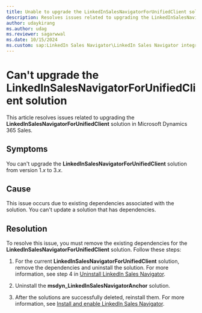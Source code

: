 ```yaml
---
title: Unable to upgrade the LinkedInSalesNavigatorForUnifiedClient solution
description: Resolves issues related to upgrading the LinkedInSalesNavigatorForUnifiedClient solution in Microsoft Dynamics 365 Sales.
author: udaykirang
ms.author: udag
ms.reviewer: sagarwwal
ms.date: 10/15/2024
ms.custom: sap:LinkedIn Sales Navigator\LinkedIn Sales Navigator integration errors
---
```

# Can't upgrade the LinkedInSalesNavigatorForUnifiedClient solution

This article resolves issues related to upgrading the **LinkedInSalesNavigatorForUnifiedClient** solution in Microsoft Dynamics 365 Sales.

## Symptoms

You can't upgrade the **LinkedInSalesNavigatorForUnifiedClient** solution from version 1.*x* to 3.*x*.

## Cause

This issue occurs due to existing dependencies associated with the solution. You can't update a solution that has dependencies.

## Resolution  

To resolve this issue, you must remove the existing dependencies for the **LinkedInSalesNavigatorForUnifiedClient** solution. Follow these steps:  

1. For the current **LinkedInSalesNavigatorForUnifiedClient** solution, remove the dependencies and uninstall the solution. For more information, see step 4 in [Uninstall LinkedIn Sales Navigator](/dynamics365/linkedin/uninstall-sales-navigator).  

1. Uninstall the **msdyn_LinkedInSalesNavigatorAnchor** solution.  

1. After the solutions are successfully deleted, reinstall them. For more information, see [Install and enable LinkedIn Sales Navigator](/dynamics365/linkedin/install-sales-navigator).  
